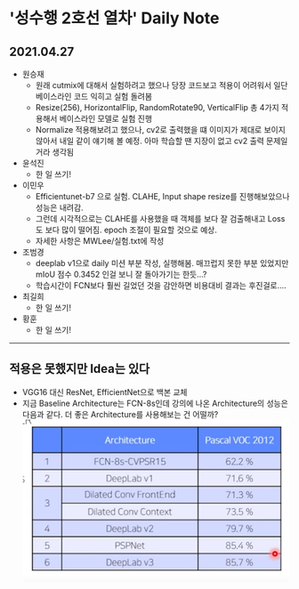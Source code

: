 # '성수행 2호선 열차' Daily Note

## 2021.04.27
* 원승재
  - 원래 cutmix에 대해서 실험하려고 했으나 당장 코드보고 적용이 어려워서 일단 베이스라인 코드 익히고 실험 돌려봄
  - Resize(256), HorizontalFlip, RandomRotate90, VerticalFlip 총 4가지 적용해서 베이스라인 모델로 실험 진행
  - Normalize 적용해보려고 했으나, cv2로 출력했을 떄 이미지가 제대로 보이지 않아서 내일 같이 얘기해 볼 예정. 아마 학습할 땐 지장이 없고 cv2 출력 문제일 거라 생각됨
* 윤석진
  - 한 일 쓰기!
* 이민우
  - Efficientunet-b7 으로 실험. CLAHE, Input shape resize를 진행해보았으나 성능은 내려감.
  - 그런데 시각적으로는 CLAHE를 사용했을 때 객체를 보다 잘 검출해내고 Loss도 보다 많이 떨어짐. epoch 조절이 필요할 것으로 예상.
  - 자세한 사항은 MWLee/실험.txt에 작성
* 조범경
  - deeplab v1으로 daily 미션 부분 작성, 실행해봄. 매끄럽지 못한 부분 있었지만 mIoU 점수 0.3452 인걸 보니 잘 돌아가기는 한듯...?  
  - 학습시간이 FCN보다 훨씬 길었던 것을 감안하면 비용대비 결과는 후진걸로....
* 최길희
  - 한 일 쓰기!
* 황훈
  - 한 일 쓰기!

* * *
## 적용은 못했지만 Idea는 있다
* VGG16 대신 ResNet, EfficientNet으로 백본 교체
* 지금 Baseline Architecture는 FCN-8s인데 강의에 나온 Architecture의 성능은 다음과 같다. 더 좋은 Architecture를 사용해보는 건 어떨까?
![Segmentation Architecture별 성능](./img/Segmentation_Architecture.png)
